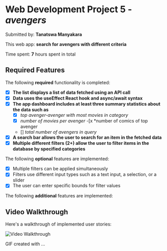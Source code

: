 # Web Development Project 5 - *avengers*

Submitted by: **Tanatswa Manyakara**

This web app: **search for avengers with different criteria**

Time spent: **7** hours spent in total

## Required Features

The following **required** functionality is completed:

- [x] **The list displays a list of data fetched using an API call**
- [x] **Data uses the useEffect React hook and async/await syntax**
- [x] **The app dashboard includes at least three summary statistics about the data such as**
  - [x] *top avenger-avenger with most movies in category*
  - [x] *number of movies per avenger*
  -[x *number of comics of top avenger
  - [] *total number of avengers in query*
- [x] **A search bar allows the user to search for an item in the fetched data**
- [x] **Multiple different filters (2+) allow the user to filter items in the database by specified categories**

The following **optional** features are implemented:

- [x] Multiple filters can be applied simultaneously
- [x] Filters use different input types such as a text input, a selection, or a slider
- [x] The user can enter specific bounds for filter values

The following **additional** features are implemented:



## Video Walkthrough

Here's a walkthrough of implemented user stories:

<img src='public/catify.gif' title='Video Walkthrough' width='' alt='Video Walkthrough' />

<!-- Replace this with whatever GIF tool you used! -->
GIF created with ...  
<!-- Recommended tools:
[licecap]
## Notes

searching with autocomplete

## License

    Copyright [2023] [Tanatswa Manyakara]

    Licensed under the Apache License, Version 2.0 (the "License");
    you may not use this file except in compliance with the License.
    You may obtain a copy of the License at

        http://www.apache.org/licenses/LICENSE-2.0

    Unless required by applicable law or agreed to in writing, software
    distributed under the License is distributed on an "AS IS" BASIS,
    WITHOUT WARRANTIES OR CONDITIONS OF ANY KIND, either express or implied.
    See the License for the specific language governing permissions and
    limitations under the License.
